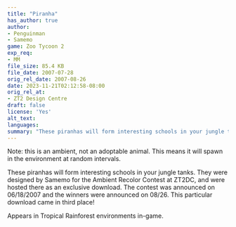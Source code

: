 ```yaml
---
title: "Piranha"
has_author: true
author: 
- Penguinman
- Samemo
game: Zoo Tycoon 2
exp_req:
- MM
file_size: 85.4 KB
file_date: 2007-07-28
orig_rel_date: 2007-08-26
date: 2023-11-21T02:12:58-08:00
orig_rel_at: 
- ZT2 Design Centre
draft: false
license: 'Yes'
alt_text: 
languages: 
summary: "These piranhas will form interesting schools in your jungle tanks."
---
```

Note: this is an ambient, not an adoptable animal. This means it will spawn in the environment at random intervals.

These piranhas will form interesting schools in your jungle tanks. They were designed by Samemo for the Ambient Recolor Contest at ZT2DC, and were hosted there as an exclusive download. The contest was announced on 06/18/2007 and the winners were announced on 08/26. This particular download came in third place!

Appears in Tropical Rainforest environments in-game.